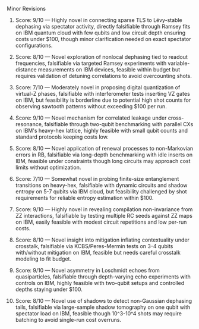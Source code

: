 Minor Revisions

1. Score: 9/10 — Highly novel in connecting sparse TLS to Lévy-stable dephasing via spectator activity, directly falsifiable through Ramsey fits on IBM quantum cloud with few qubits and low circuit depth ensuring costs under $100, though minor clarification needed on exact spectator configurations.

2. Score: 8/10 — Novel exploration of nonlocal dephasing tied to readout frequencies, falsifiable via targeted Ramsey experiments with variable-distance measurements on IBM devices, feasible within budget but requires validation of detuning correlations to avoid overcounting shots.

3. Score: 7/10 — Moderately novel in proposing digital quantization of virtual-Z phases, falsifiable with interferometer tests inserting VZ gates on IBM, but feasibility is borderline due to potential high shot counts for observing sawtooth patterns without exceeding $100 per run.

4. Score: 9/10 — Novel mechanism for correlated leakage under cross-resonance, falsifiable through two-qubit benchmarking with parallel CXs on IBM's heavy-hex lattice, highly feasible with small qubit counts and standard protocols keeping costs low.

5. Score: 8/10 — Novel application of renewal processes to non-Markovian errors in RB, falsifiable via long-depth benchmarking with idle inserts on IBM, feasible under constraints though long circuits may approach cost limits without optimization.

6. Score: 7/10 — Somewhat novel in probing finite-size entanglement transitions on heavy-hex, falsifiable with dynamic circuits and shadow entropy on 5-7 qubits via IBM cloud, but feasibility challenged by shot requirements for reliable entropy estimation within $100.

7. Score: 9/10 — Highly novel in revealing compilation non-invariance from ZZ interactions, falsifiable by testing multiple RC seeds against ZZ maps on IBM, easily feasible with modest circuit repetitions and low per-run costs.

8. Score: 8/10 — Novel insight into mitigation inflating contextuality under crosstalk, falsifiable via KCBS/Peres-Mermin tests on 3-4 qubits with/without mitigation on IBM, feasible but needs careful crosstalk modeling to fit budget.

9. Score: 9/10 — Novel asymmetry in Loschmidt echoes from quasiparticles, falsifiable through depth-varying echo experiments with controls on IBM, highly feasible with two-qubit setups and controlled depths staying under $100.

10. Score: 8/10 — Novel use of shadows to detect non-Gaussian dephasing tails, falsifiable via large-sample shadow tomography on one qubit with spectator load on IBM, feasible though 10^3-10^4 shots may require batching to avoid single-run cost overruns.
